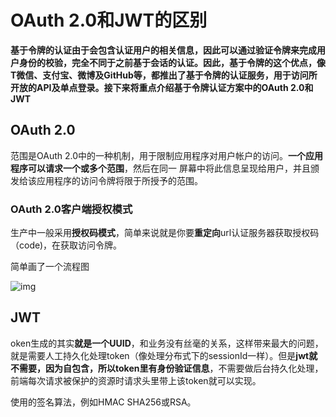 # OAuth 2.0和JWT的区别

**基于令牌的认证由于会包含认证用户的相关信息，因此可以通过验证令牌来完成用户身份的校验，完全不同于之前基于会话的认证。因此，基于令牌的这个优点，像T微信、支付宝、微博及GitHub等，都推出了基于令牌的认证服务，用于访问所开放的API及单点登录。接下来将重点介绍基于令牌认证方案中的OAuth 2.0和JWT**

## OAuth 2.0

范围是OAuth 2.0中的一种机制，用于限制应用程序对用户帐户的访问。**一个应用程序可以请求一个或多个范围**，然后在同一 屏幕中将此信息呈现给用户，并且颁发给该应用程序的访问令牌将限于所授予的范围。

### **OAuth 2.0客户端授权模式**

生产中一般采用**授权码模式**，简单来说就是你要**重定向**url认证服务器获取授权码（code)，在获取访问令牌。

简单画了一个流程图



![img](https://pic4.zhimg.com/80/v2-8fee285206cee3db36a549768a0cd83b_720w.jpg)

## **JWT**

oken生成的其实**就是一个UUID**，和业务没有丝毫的关系，这样带来最大的问题，就是需要人工持久化处理token（像处理分布式下的sessionId一样）。但是**jwt就不需要，因为自包含，所以token里有身份验证信息**，不需要做后台持久化处理，前端每次请求被保护的资源时请求头里带上该token就可以实现。

使用的签名算法，例如HMAC SHA256或RSA。